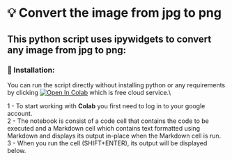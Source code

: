 # 💡 Convert the image from jpg to png


## This python script uses ipywidgets to convert any image from jpg to png:


### 🔧 Installation:

You can run the script directly without installing python or any requirements by clicking [![Open In Colab](https://colab.research.google.com/assets/colab-badge.svg)](https://colab.research.google.com/github/BatoolMM/code-n-stitch/blob/master/Convert_jpg_to_png/main.ipynb)
 which is free cloud service.\
 
 
1 - To start working with **Colab** you first need to log in to your google account.\
2 - The notebook is consist of a code cell that contains the code to be executed and a Markdown cell which contains text formatted using Markdown and displays its output in-place when the Markdown cell is run.\
3 - When you run the cell (SHIFT+ENTER), its output will be displayed below.
